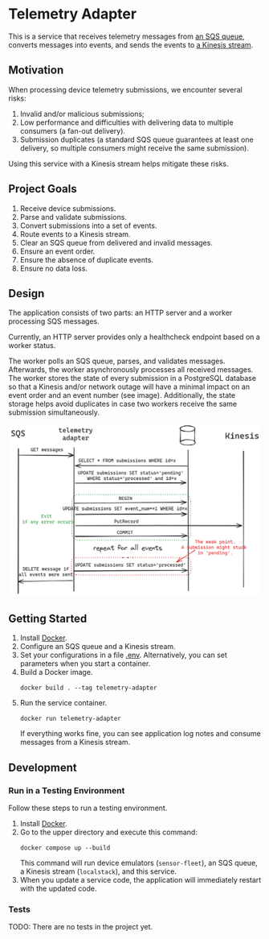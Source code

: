 # Telemetry Adapter
This is a service that receives telemetry messages from [an SQS queue](https://docs.aws.amazon.com/sqs/), 
converts messages into events, and sends the events to [a Kinesis stream](https://docs.aws.amazon.com/kinesis/).

## Motivation
When processing device telemetry submissions, we encounter several risks:
1. Invalid and/or malicious submissions;
2. Low performance and difficulties with delivering data to multiple consumers 
(a fan-out delivery).
3. Submission duplicates (a standard SQS queue guarantees at least one delivery, 
so multiple consumers might receive the same submission).

Using this service with a Kinesis stream helps mitigate these risks.

## Project Goals
1. Receive device submissions.
2. Parse and validate submissions.
3. Convert submissions into a set of events.
4. Route events to a Kinesis stream.
5. Clear an SQS queue from delivered and invalid messages. 
6. Ensure an event order.
7. Ensure the absence of duplicate events.
8. Ensure no data loss.

## Design
The application consists of two parts: an HTTP server and a worker processing
SQS messages. 

Currently, an HTTP server provides only a healthcheck endpoint
based on a worker status.

The worker polls an SQS queue, parses, and validates messages. Afterwards,
the worker asynchronously processes all received messages. The worker stores the state
of every submission in a PostgreSQL database so that a Kinesis and/or network
outage will have a minimal impact on an event order and an event number (see image). 
Additionally, the state storage helps avoid duplicates in case two workers receive 
the same submission simultaneously.

![telemetry-adapter.png](telemetry-adapter.png)

## Getting Started
1. Install [Docker](https://docs.docker.com/get-docker/).
2. Configure an SQS queue and a Kinesis stream.
3. Set your configurations in a file [.env](.env). 
Alternatively, you can set parameters when you start a container.
4. Build a Docker image.
   ```shell
   docker build . --tag telemetry-adapter
   ```
5. Run the service container.
   ```shell
   docker run telemetry-adapter
   ```
   If everything works fine, you can see application log notes and 
   consume messages from a Kinesis stream.

## Development
### Run in a Testing Environment
Follow these steps to run a testing environment.
1. Install [Docker](https://docs.docker.com/get-docker/).
2. Go to the upper directory and execute this command:
    ```shell
    docker compose up --build
    ```
   This command will run device emulators (`sensor-fleet`), an SQS queue,
   a Kinesis stream (`localstack`), and this service.
3. When you update a service code, the application will immediately restart with
the updated code.

### Tests
TODO: There are no tests in the project yet.